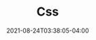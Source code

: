---
title: "Css"
description: ""
date: 2021-08-24T03:38:05-04:00
draft: false
weight: 0
enableToc: true
tocLevels: ["h2", "h3", "h4"]
---